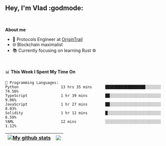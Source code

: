 ## Hey, I'm Vlad :godmode:

<br/>

**About me**
- 💼 Protocols Engineer at [OriginTrail](https://github.com/OriginTrail)
- 🌐 Blockchain maximalist
- 📚 Currently focusing on learning Rust :gear:

<br/>

<!--START_SECTION:waka-->
📊 **This Week I Spent My Time On** 

```text
💬 Programming Languages: 
Python                   13 hrs 35 mins      ██████████████████░░░░░░░   74.56% 
TypeScript               1 hr 39 mins        ██░░░░░░░░░░░░░░░░░░░░░░░   9.06% 
JavaScript               1 hr 27 mins        ██░░░░░░░░░░░░░░░░░░░░░░░   8.03% 
Solidity                 1 hr 12 mins        █░░░░░░░░░░░░░░░░░░░░░░░░   6.59% 
YAML                     12 mins             ░░░░░░░░░░░░░░░░░░░░░░░░░   1.12%

```


<!--END_SECTION:waka-->


| <a href="https://github.com/anuraghazra/github-readme-stats"><img align="center" src="https://github-readme-stats.vercel.app/api?username=u-hubar&show_icons=true&include_all_commits=true&theme=dark&hide_border=true" alt="My github stats" /></a> | <a href="https://github.com/anuraghazra/github-readme-stats"><img align="center" src="https://github-readme-stats.vercel.app/api/top-langs/?username=u-hubar&layout=compact&theme=dark&hide_border=true" /></a> |
| ------------- | ------------- |
